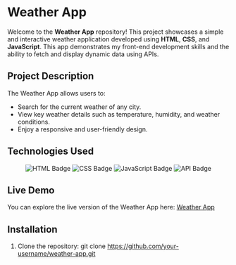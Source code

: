 # Weather App

Welcome to the **Weather App** repository! This project showcases a simple and interactive weather application developed using **HTML**, **CSS**, and **JavaScript**. This app demonstrates my front-end development skills and the ability to fetch and display dynamic data using APIs.

## Project Description

The Weather App allows users to:
- Search for the current weather of any city.
- View key weather details such as temperature, humidity, and weather conditions.
- Enjoy a responsive and user-friendly design.

## Technologies Used

<p align="center">
  <img src="https://img.shields.io/badge/HTML-E34F26?style=for-the-badge&logo=html5&logoColor=white" alt="HTML Badge" />
  <img src="https://img.shields.io/badge/CSS-1572B6?style=for-the-badge&logo=css3&logoColor=white" alt="CSS Badge" />
  <img src="https://img.shields.io/badge/JavaScript-F7DF1E?style=for-the-badge&logo=javascript&logoColor=black" alt="JavaScript Badge" />
  <img src="https://img.shields.io/badge/API-FF6F00?style=for-the-badge&logo=api&logoColor=white" alt="API Badge" />
</p>

## Live Demo

You can explore the live version of the Weather App here: [Weather App](#)

## Installation

1. Clone the repository:
   git clone https://github.com/your-username/weather-app.git
